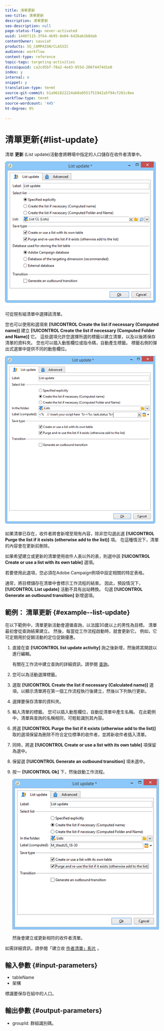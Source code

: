 ```yaml
---
title: 清單更新
seo-title: 清單更新
description: 清單更新
seo-description: null
page-status-flag: never-activated
uuid: 1446f115-3f64-4b95-8e04-6426ab1b8dab
contentOwner: sauviat
products: SG_CAMPAIGN/CLASSIC
audience: workflow
content-type: reference
topic-tags: targeting-activities
discoiquuid: ca2cd5bf-78a2-4e43-955d-206f4474d1e0
index: y
internal: n
snippet: y
translation-type: tm+mt
source-git-commit: b1a961822224ab0a9551f51942a5f94cf201c8ee
workflow-type: tm+mt
source-wordcount: '445'
ht-degree: 0%

---
```



# 清單更新{#list-update}

清單 **更新** (List update)活動會將轉場中指定的人口儲存在收件者清單中。

![](assets/s_user_segmentation_update_group.png)

可從現有組清單中選擇該清單。

您也可以使用和選項來 **[!UICONTROL Create the list if necessary (Computed name)]** 建立 **[!UICONTROL Create the list if necessary (Computed Folder and Name)]** 它。 這些選項允許您選擇所選的標籤以建立清單，以及以後將保存清單的資料夾。 您也可以插入動態欄位或指令碼，自動產生標籤。 標籤右側的彈出式選單中提供不同的動態欄位。

![](assets/s_user_segmentation_update_list_calc.png)

如果清單已存在，收件者將會新增至現有內容，除非您勾選此選 **[!UICONTROL Purge the list if it exists (otherwise add to the list)]** 項。 在這種情況下，清單的內容會在更新前刪除。

如果希望建立或更新的清單使用收件人表以外的表，則選中該 **[!UICONTROL Create or use a list with its own table]** 選項。

若要使用此選項，您必須在Adobe Campaign例項中設定相關的特定表格。

通常，將目標儲存在清單中會標示工作流程的結束。 因此，預設情況下， **[!UICONTROL List update]** 活動不具有出站轉換。 勾選 **[!UICONTROL Generate an outbound transition]** 新增選項。

## 範例： 清單更新 {#example--list-update}

在以下範例中，清單更新活動會遵循查詢，以法國30歲以上的男性為目標。 清單最初會從查詢結果建立。 然後，每當從工作流程啟動時，就會更新它。 例如，它可定期用於促銷活動的定位促銷優惠。

1. 直接在查 **[!UICONTROL list update activity]** 詢之後新增，然後將其開啟以進行編輯。

   有關在工作流中建立查詢的詳細資訊，請參閱 [查詢](../../workflow/using/query.md)。

1. 您可以為活動選擇標籤。
1. 選取 **[!UICONTROL Create the list if necessary (Calculated name)]** 選項，以顯示清單將在第一個工作流程執行後建立，然後以下列執行更新。
1. 選擇要保存清單的資料夾。
1. 輸入清單的標籤。 您可以插入動態欄位，自動從清單中產生名稱。 在此範例中，清單與查詢的名稱相同，可輕鬆識別其內容。
1. 將選 **[!UICONTROL Purge the list if it exists (otherwise add to the list)]** 取的選項保留為刪除不符合定位標準的收件者，並將新收件者插入清單。
1. 同時，將選 **[!UICONTROL Create or use a list with its own table]** 項保留為選中。
1. 保留選 **[!UICONTROL Generate an outbound transition]** 項未選中。
1. 按一 **[!UICONTROL Ok]** 下，然後啟動工作流程。

   ![](assets/s_user_segmentation_update_list_calc_example.png)

   然後會建立或更新相符的收件者清單。

如需詳細資訊，請參閱「建立收 [件者清單」影片](https://docs.campaign.adobe.com/doc/AC/en/Videos/Videos.html) 。

## 輸入參數 {#input-parameters}

* tableName
* 架構

標識要保存在組中的人口。

## 輸出參數 {#output-parameters}

* groupId: 群組識別碼。

